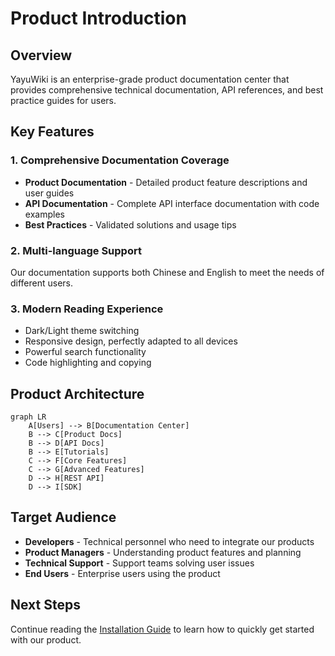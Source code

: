 # Product Introduction

## Overview

YayuWiki is an enterprise-grade product documentation center that provides comprehensive technical documentation, API references, and best practice guides for users.

## Key Features

### 1. Comprehensive Documentation Coverage

- **Product Documentation** - Detailed product feature descriptions and user guides
- **API Documentation** - Complete API interface documentation with code examples
- **Best Practices** - Validated solutions and usage tips

### 2. Multi-language Support

Our documentation supports both Chinese and English to meet the needs of different users.

### 3. Modern Reading Experience

- Dark/Light theme switching
- Responsive design, perfectly adapted to all devices
- Powerful search functionality
- Code highlighting and copying

## Product Architecture

```mermaid
graph LR
    A[Users] --> B[Documentation Center]
    B --> C[Product Docs]
    B --> D[API Docs]
    B --> E[Tutorials]
    C --> F[Core Features]
    C --> G[Advanced Features]
    D --> H[REST API]
    D --> I[SDK]
```

## Target Audience

- **Developers** - Technical personnel who need to integrate our products
- **Product Managers** - Understanding product features and planning
- **Technical Support** - Support teams solving user issues
- **End Users** - Enterprise users using the product

## Next Steps

Continue reading the [Installation Guide](installation.md) to learn how to quickly get started with our product.

